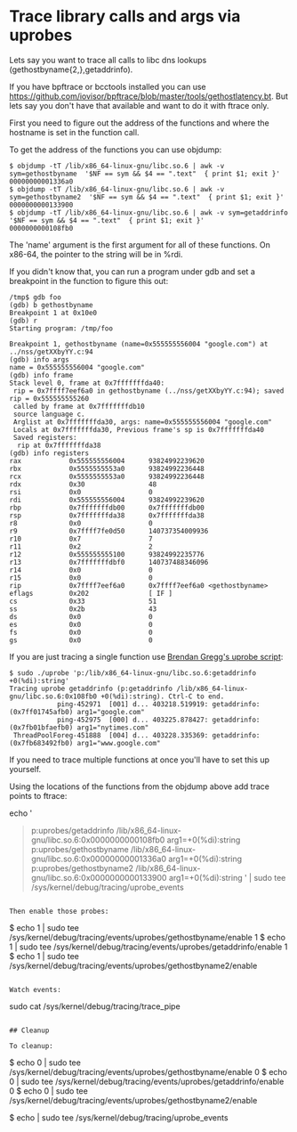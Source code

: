 # Trace library calls and args via uprobes

Lets say you want to trace all calls to libc dns lookups (gethostbyname{2,},getaddrinfo).

If you have bpftrace or bcctools installed you can use https://github.com/iovisor/bpftrace/blob/master/tools/gethostlatency.bt. But lets say you don't have that available and want to do it with ftrace only.

First you need to figure out the address of the functions and where the hostname is set in the function call.

To get the address of the functions you can use objdump:

```
$ objdump -tT /lib/x86_64-linux-gnu/libc.so.6 | awk -v sym=gethostbyname  '$NF == sym && $4 == ".text"  { print $1; exit }'
00000000001336a0
$ objdump -tT /lib/x86_64-linux-gnu/libc.so.6 | awk -v sym=gethostbyname2  '$NF == sym && $4 == ".text"  { print $1; exit }'
0000000000133900
$ objdump -tT /lib/x86_64-linux-gnu/libc.so.6 | awk -v sym=getaddrinfo  '$NF == sym && $4 == ".text"  { print $1; exit }'
0000000000108fb0
```

The 'name' argument is the first argument for all of these functions. On x86-64, the pointer to the string will be in %rdi.

If you didn't know that, you can run a program under gdb and set a breakpoint in the function to figure this out:
```
/tmp$ gdb foo
(gdb) b gethostbyname
Breakpoint 1 at 0x10e0
(gdb) r
Starting program: /tmp/foo

Breakpoint 1, gethostbyname (name=0x555555556004 "google.com") at ../nss/getXXbyYY.c:94
(gdb) info args
name = 0x555555556004 "google.com"
(gdb) info frame
Stack level 0, frame at 0x7fffffffda40:
 rip = 0x7ffff7eef6a0 in gethostbyname (../nss/getXXbyYY.c:94); saved rip = 0x555555555260
 called by frame at 0x7fffffffdb10
 source language c.
 Arglist at 0x7fffffffda30, args: name=0x555555556004 "google.com"
 Locals at 0x7fffffffda30, Previous frame's sp is 0x7fffffffda40
 Saved registers:
  rip at 0x7fffffffda38
(gdb) info registers
rax            0x555555556004      93824992239620
rbx            0x5555555553a0      93824992236448
rcx            0x5555555553a0      93824992236448
rdx            0x30                48
rsi            0x0                 0
rdi            0x555555556004      93824992239620
rbp            0x7fffffffdb00      0x7fffffffdb00
rsp            0x7fffffffda38      0x7fffffffda38
r8             0x0                 0
r9             0x7ffff7fe0d50      140737354009936
r10            0x7                 7
r11            0x2                 2
r12            0x555555555100      93824992235776
r13            0x7fffffffdbf0      140737488346096
r14            0x0                 0
r15            0x0                 0
rip            0x7ffff7eef6a0      0x7ffff7eef6a0 <gethostbyname>
eflags         0x202               [ IF ]
cs             0x33                51
ss             0x2b                43
ds             0x0                 0
es             0x0                 0
fs             0x0                 0
gs             0x0                 0

```

If you are just tracing a single function use [Brendan Gregg's uprobe script](https://github.com/brendangregg/perf-tools/blob/master/user/uprobe):

```
$ sudo ./uprobe 'p:/lib/x86_64-linux-gnu/libc.so.6:getaddrinfo +0(%di):string'
Tracing uprobe getaddrinfo (p:getaddrinfo /lib/x86_64-linux-gnu/libc.so.6:0x108fb0 +0(%di):string). Ctrl-C to end.
            ping-452971  [001] d... 403218.519919: getaddrinfo: (0x7ff01745afb0) arg1="google.com"
            ping-452975  [000] d... 403225.878427: getaddrinfo: (0x7fb01bfaefb0) arg1="nytimes.com"
 ThreadPoolForeg-451888  [004] d... 403228.335369: getaddrinfo: (0x7fb683492fb0) arg1="www.google.com"
```

If you need to trace multiple functions at once you'll have to set this up yourself.

Using the locations of the functions from the objdump above add trace points to ftrace:

 echo '
> p:uprobes/getaddrinfo /lib/x86_64-linux-gnu/libc.so.6:0x0000000000108fb0 arg1=+0(%di):string
> p:uprobes/gethostbyname /lib/x86_64-linux-gnu/libc.so.6:0x00000000001336a0   arg1=+0(%di):string
> p:uprobes/gethostbyname2 /lib/x86_64-linux-gnu/libc.so.6:0x0000000000133900 arg1=+0(%di):string
> ' | sudo tee /sys/kernel/debug/tracing/uprobe_events

```

Then enable those probes:

```
$ echo 1 | sudo tee /sys/kernel/debug/tracing/events/uprobes/gethostbyname/enable
1
$ echo 1 | sudo tee /sys/kernel/debug/tracing/events/uprobes/getaddrinfo/enable
1
$ echo 1 | sudo tee /sys/kernel/debug/tracing/events/uprobes/gethostbyname2/enable
```

Watch events:

```
sudo cat /sys/kernel/debug/tracing/trace_pipe
```

## Cleanup

To cleanup:

```
$ echo 0 | sudo tee /sys/kernel/debug/tracing/events/uprobes/gethostbyname/enable
0
$ echo 0 | sudo tee /sys/kernel/debug/tracing/events/uprobes/getaddrinfo/enable
0
$ echo 0 | sudo tee /sys/kernel/debug/tracing/events/uprobes/gethostbyname2/enable


$ echo | sudo tee /sys/kernel/debug/tracing/uprobe_events

```
